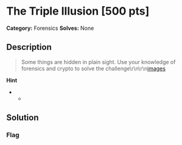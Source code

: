 # The Triple Illusion [500 pts]

**Category:** Forensics
**Solves:** None

## Description
>Some things are hidden in plain sight. Use your knowledge of forensics and crypto to solve the challenge\r\n\r\n[images](https://csaw-downloads.s3.us-east-1.amazonaws.com/images.zip?X-Amz-Algorithm=AWS4-HMAC-SHA256&X-Amz-Credential=AKIAQ3EGP65LZRKGL2WM%2F20240905%2Fus-east-1%2Fs3%2Faws4_request&X-Amz-Date=20240905T230754Z&X-Amz-Expires=432000&X-Amz-SignedHeaders=host&X-Amz-Signature=90d699c9071d9ec13faa61ca05458013594bf13e2320575cb8f3dda12b144af2)

**Hint**
* -

## Solution

### Flag

